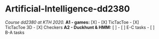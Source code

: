# Artificial-Intelligence-dd2380
_Course dd2380 at KTH 2020._
__A1 - games:__ [X]
    - [X] TicTacToe
    - [X] TicTacToe 3D
    - [X] Checkers
__A2 - Duckhunt & HMM:__ [ ] 
    - [ ] E-C tasks
    - [ ] B-A tasks

